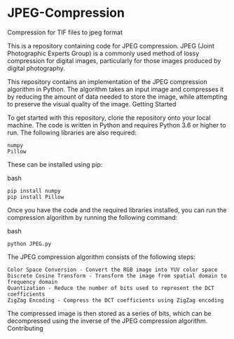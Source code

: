 # JPEG-Compression
Compression for TIF files to jpeg format

This is a repository containing code for JPEG compression. JPEG (Joint Photographic Experts Group) is a commonly used method of lossy compression for digital images, particularly for those images produced by digital photography.

This repository contains an implementation of the JPEG compression algorithm in Python. The algorithm takes an input image and compresses it by reducing the amount of data needed to store the image, while attempting to preserve the visual quality of the image.
Getting Started

To get started with this repository, clone the repository onto your local machine. The code is written in Python and requires Python 3.6 or higher to run. The following libraries are also required:

    numpy
    Pillow

These can be installed using pip:

bash

    pip install numpy
    pip install Pillow

Once you have the code and the required libraries installed, you can run the compression algorithm by running the following command:

bash

    python JPEG.py



The JPEG compression algorithm consists of the following steps:

    Color Space Conversion - Convert the RGB image into YUV color space
    Discrete Cosine Transform - Transform the image from spatial domain to frequency domain
    Quantization - Reduce the number of bits used to represent the DCT coefficients
    ZigZag Encoding - Compress the DCT coefficients using ZigZag encoding

The compressed image is then stored as a series of bits, which can be decompressed using the inverse of the JPEG compression algorithm.
Contributing
